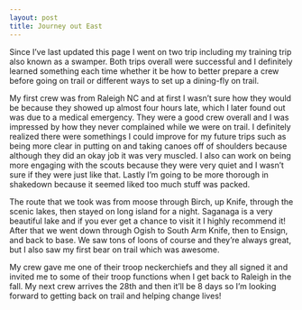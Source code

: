 ```yaml
---
layout: post
title: Journey out East
---
```


Since I’ve last updated this page I went on two trip including my training trip also known as a swamper. Both trips overall were successful and I definitely learned something each time whether it be how to better prepare a crew before going on trail or different ways to set up a dining-fly on trail.

My first crew was from Raleigh NC and at first I wasn’t sure how they would be because they showed up almost four hours late, which I later found out was due to a medical emergency. They were a good crew overall and I was impressed by how they never complained while we were on trail. I definitely realized there were somethings I could improve for my future trips such as being more clear in putting on and taking canoes off of shoulders because although they did an okay job it was very muscled. I also can work on being more engaging with the scouts because they were very quiet and I wasn’t sure if they were just like that. Lastly I’m going to be more thorough in shakedown because it seemed liked too much stuff was packed.

The route that we took was from moose through Birch, up Knife, through the scenic lakes, then stayed on long island for a night. Saganaga is a very beautiful lake and if you ever get a chance to visit it I highly recommend it! After that we went down through Ogish to South Arm Knife, then to Ensign, and back to base. We saw tons of loons of course and they’re always great, but I also saw my first bear on trail which was awesome.

My crew gave me one of their troop neckerchiefs and they all signed it and invited me to some of their troop functions when I get back to Raleigh in the fall. My next crew arrives the 28th and then it’ll be 8 days so I’m looking forward to getting back on trail and helping change lives!

